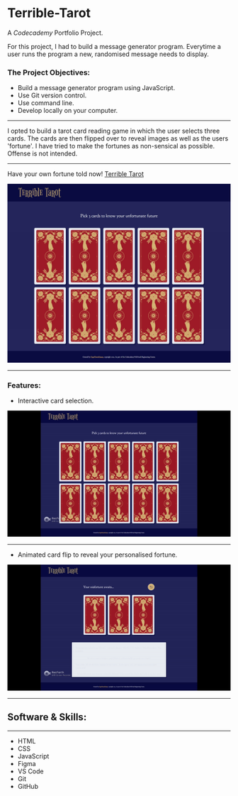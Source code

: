 # **Terrible-Tarot**
A *Codecademy* Portfolio Project.

For this project, I had to build a message generator program. Everytime a user runs the program a new, randomised message needs to display.

### The Project Objectives:
* Build a message generator program using JavaScript.
* Use Git version control.
* Use command line.
* Develop locally on your computer.

---
I opted to build a tarot card reading game in which the user selects three cards. The cards are then flipped over to reveal images as well as the users 'fortune'. I have tried to make the fortunes as non-sensical as possible. Offense is not intended.

---
Have your own fortune told now! [Terrible Tarot]()

![Game Screen Shot](./images/gameshot01.jpg)

---
### Features:
* Interactive card selection.

![selection gif](./images/selectionGif.gif)

---

* Animated card flip to reveal your personalised fortune.

![flip card gif](./images/cardFlipGif.gif)


---
## Software & Skills:
---
* HTML
* CSS
* JavaScript
* Figma
* VS Code
* Git
* GitHub
